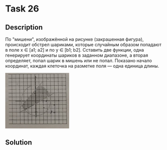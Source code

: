 # Task 26

## Description

По "мишени", изображённой на рисунке (закрашенная фигура), происходит обстрел шариками, которые случайным образом попадают в поле x ∈ \[a1; a2\] и по y ∈ \[b1; b2\]. Сставить две функции, одна генерирует координаты шариков в заданном диапазоне, а вторая определяет, попал шарик в мишень или не попал. Показано начало координат, каждая клеточка на разметке поля — одна единица длины.

![Target](26.png)

## Solution

```C++

```
